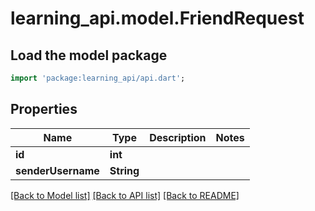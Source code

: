 # learning_api.model.FriendRequest

## Load the model package
```dart
import 'package:learning_api/api.dart';
```

## Properties
Name | Type | Description | Notes
------------ | ------------- | ------------- | -------------
**id** | **int** |  | 
**senderUsername** | **String** |  | 

[[Back to Model list]](../README.md#documentation-for-models) [[Back to API list]](../README.md#documentation-for-api-endpoints) [[Back to README]](../README.md)


